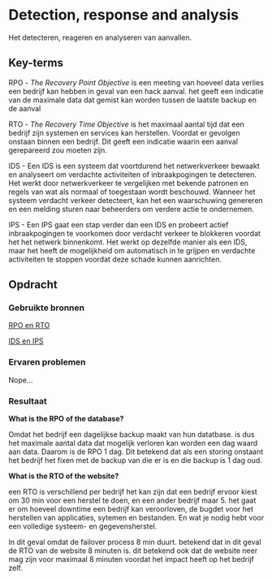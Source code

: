 # Detection, response and analysis
Het detecteren, reageren en analyseren van aanvallen.

## Key-terms
RPO - *The Recovery Point Objective* is een meeting van hoeveel data verlies een bedrijf kan hebben in geval van een hack aanval. het geeft een indicatie van de maximale data dat gemist kan worden tussen de laatste backup en de aanval

RTO - *The Recovery Time Objective* is het maximaal aantal tijd dat een bedrijf zijn systemen en services kan herstellen. Voordat er gevolgen onstaan binnen een bedrijf. Dit geeft een indicatie waarin een aanval gerepareerd zou moeten zijn.

IDS - Een IDS is een systeem dat voortdurend het netwerkverkeer bewaakt en analyseert om verdachte activiteiten of inbraakpogingen te detecteren. Het werkt door netwerkverkeer te vergelijken met bekende patronen en regels van wat als normaal of toegestaan wordt beschouwd. Wanneer het systeem verdacht verkeer detecteert, kan het een waarschuwing genereren en een melding sturen naar beheerders om verdere actie te ondernemen.

IPS - Een IPS gaat een stap verder dan een IDS en probeert actief inbraakpogingen te voorkomen door verdacht verkeer te blokkeren voordat het het netwerk binnenkomt. Het werkt op dezelfde manier als een IDS, maar het heeft de mogelijkheid om automatisch in te grijpen en verdachte activiteiten te stoppen voordat deze schade kunnen aanrichten.

## Opdracht
### Gebruikte bronnen
[RPO en RTO](https://www.datto.com/nl/blog/het-belang-van-rpo-en-rto)

[IDS en IPS](https://www.juniper.net/nl/nl/research-topics/what-is-ids-ips.html)

### Ervaren problemen
Nope...

### Resultaat

**What is the RPO of the database?**

Omdat het bedrijf een dagelijkse backup maakt van hun datatbase. is dus het maximale aantal data dat mogelijk verloren kan worden een dag waard aan data. Daarom is de RPO 1 dag. Dit betekend dat als een storing onstaant het bedrijf het fixen met de backup van die er is en die backup is 1 dag oud.

**What is the RTO of the website?**

een RTO is verschillend per bedrijf het kan zijn dat een bedrijf ervoor kiest om 30 min voor een herstel te doen, en een ander bedrijf maar 5. het gaat er om hoeveel downtime een bedrijf kan veroorloven, de bugdet voor het herstellen van applicaties, sytemen en bestanden. En wat je nodig hebt voor een volledige systeem- en gegevensherstel.

In dit geval omdat de failover process 8 min duurt. betekend dat in dit geval de RTO van de website 8 minuten is. dit betekend ook dat de website neer mag zijn voor maximaal 8 minuten voordat het impact heeft op het bedrijf zelf.





